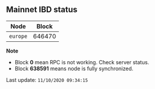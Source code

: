 ## **Mainnet** IBD status


Node | Block
--- | ---
`europe` | 646470


**Note**
* Block **0** mean RPC is not working. Check server status.
* Block **638591** means node is fully synchronized.


Last update: `11/10/2020 09:34:15`
